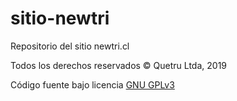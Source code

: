 # sitio-newtri

Repositorio del sitio newtri.cl 

Todos los derechos reservados © Quetru Ltda, 2019

Código fuente bajo licencia [GNU GPLv3](https://opensource.org/licenses/GPL-3.0)